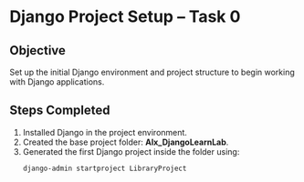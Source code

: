 
# Django Project Setup – Task 0

## Objective
Set up the initial Django environment and project structure to begin working with Django applications.

## Steps Completed
1. Installed Django in the project environment.
2. Created the base project folder: **Alx_DjangoLearnLab**.
3. Generated the first Django project inside the folder using:
   ```bash
   django-admin startproject LibraryProject
